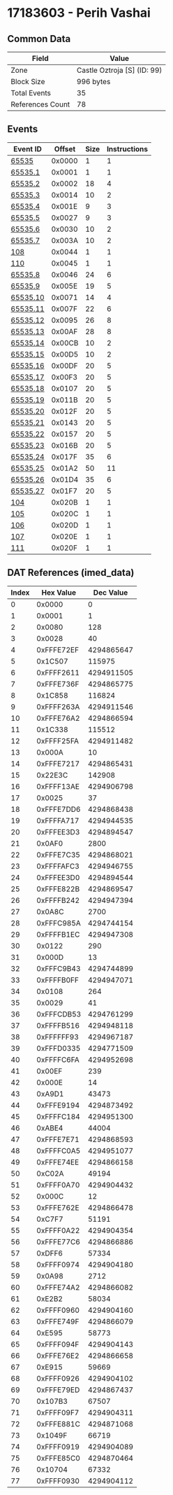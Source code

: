 # 17183603 - Perih Vashai

## Common Data

| Field            | Value                       |
|------------------|-----------------------------|
| Zone             | Castle Oztroja [S] (ID: 99) |
| Block Size       | 996 bytes                   |
| Total Events     | 35                          |
| References Count | 78                          |

## Events

| Event ID                  | Offset   |   Size |   Instructions |
|---------------------------|----------|--------|----------------|
| [65535](./65535.md)       | 0x0000   |      1 |              1 |
| [65535.1](./65535.1.md)   | 0x0001   |      1 |              1 |
| [65535.2](./65535.2.md)   | 0x0002   |     18 |              4 |
| [65535.3](./65535.3.md)   | 0x0014   |     10 |              2 |
| [65535.4](./65535.4.md)   | 0x001E   |      9 |              3 |
| [65535.5](./65535.5.md)   | 0x0027   |      9 |              3 |
| [65535.6](./65535.6.md)   | 0x0030   |     10 |              2 |
| [65535.7](./65535.7.md)   | 0x003A   |     10 |              2 |
| [108](./108.md)           | 0x0044   |      1 |              1 |
| [110](./110.md)           | 0x0045   |      1 |              1 |
| [65535.8](./65535.8.md)   | 0x0046   |     24 |              6 |
| [65535.9](./65535.9.md)   | 0x005E   |     19 |              5 |
| [65535.10](./65535.10.md) | 0x0071   |     14 |              4 |
| [65535.11](./65535.11.md) | 0x007F   |     22 |              6 |
| [65535.12](./65535.12.md) | 0x0095   |     26 |              8 |
| [65535.13](./65535.13.md) | 0x00AF   |     28 |              8 |
| [65535.14](./65535.14.md) | 0x00CB   |     10 |              2 |
| [65535.15](./65535.15.md) | 0x00D5   |     10 |              2 |
| [65535.16](./65535.16.md) | 0x00DF   |     20 |              5 |
| [65535.17](./65535.17.md) | 0x00F3   |     20 |              5 |
| [65535.18](./65535.18.md) | 0x0107   |     20 |              5 |
| [65535.19](./65535.19.md) | 0x011B   |     20 |              5 |
| [65535.20](./65535.20.md) | 0x012F   |     20 |              5 |
| [65535.21](./65535.21.md) | 0x0143   |     20 |              5 |
| [65535.22](./65535.22.md) | 0x0157   |     20 |              5 |
| [65535.23](./65535.23.md) | 0x016B   |     20 |              5 |
| [65535.24](./65535.24.md) | 0x017F   |     35 |              6 |
| [65535.25](./65535.25.md) | 0x01A2   |     50 |             11 |
| [65535.26](./65535.26.md) | 0x01D4   |     35 |              6 |
| [65535.27](./65535.27.md) | 0x01F7   |     20 |              5 |
| [104](./104.md)           | 0x020B   |      1 |              1 |
| [105](./105.md)           | 0x020C   |      1 |              1 |
| [106](./106.md)           | 0x020D   |      1 |              1 |
| [107](./107.md)           | 0x020E   |      1 |              1 |
| [111](./111.md)           | 0x020F   |      1 |              1 |

## DAT References (imed_data)

|   Index | Hex Value   |   Dec Value |
|---------|-------------|-------------|
|       0 | 0x0000      |           0 |
|       1 | 0x0001      |           1 |
|       2 | 0x0080      |         128 |
|       3 | 0x0028      |          40 |
|       4 | 0xFFFE72EF  |  4294865647 |
|       5 | 0x1C507     |      115975 |
|       6 | 0xFFFF2611  |  4294911505 |
|       7 | 0xFFFE736F  |  4294865775 |
|       8 | 0x1C858     |      116824 |
|       9 | 0xFFFF263A  |  4294911546 |
|      10 | 0xFFFE76A2  |  4294866594 |
|      11 | 0x1C338     |      115512 |
|      12 | 0xFFFF25FA  |  4294911482 |
|      13 | 0x000A      |          10 |
|      14 | 0xFFFE7217  |  4294865431 |
|      15 | 0x22E3C     |      142908 |
|      16 | 0xFFFF13AE  |  4294906798 |
|      17 | 0x0025      |          37 |
|      18 | 0xFFFE7DD6  |  4294868438 |
|      19 | 0xFFFFA717  |  4294944535 |
|      20 | 0xFFFEE3D3  |  4294894547 |
|      21 | 0x0AF0      |        2800 |
|      22 | 0xFFFE7C35  |  4294868021 |
|      23 | 0xFFFFAFC3  |  4294946755 |
|      24 | 0xFFFEE3D0  |  4294894544 |
|      25 | 0xFFFE822B  |  4294869547 |
|      26 | 0xFFFFB242  |  4294947394 |
|      27 | 0x0A8C      |        2700 |
|      28 | 0xFFFC985A  |  4294744154 |
|      29 | 0xFFFFB1EC  |  4294947308 |
|      30 | 0x0122      |         290 |
|      31 | 0x000D      |          13 |
|      32 | 0xFFFC9B43  |  4294744899 |
|      33 | 0xFFFFB0FF  |  4294947071 |
|      34 | 0x0108      |         264 |
|      35 | 0x0029      |          41 |
|      36 | 0xFFFCDB53  |  4294761299 |
|      37 | 0xFFFFB516  |  4294948118 |
|      38 | 0xFFFFFF93  |  4294967187 |
|      39 | 0xFFFD0335  |  4294771509 |
|      40 | 0xFFFFC6FA  |  4294952698 |
|      41 | 0x00EF      |         239 |
|      42 | 0x000E      |          14 |
|      43 | 0xA9D1      |       43473 |
|      44 | 0xFFFE9194  |  4294873492 |
|      45 | 0xFFFFC184  |  4294951300 |
|      46 | 0xABE4      |       44004 |
|      47 | 0xFFFE7E71  |  4294868593 |
|      48 | 0xFFFFC0A5  |  4294951077 |
|      49 | 0xFFFE74EE  |  4294866158 |
|      50 | 0xC02A      |       49194 |
|      51 | 0xFFFF0A70  |  4294904432 |
|      52 | 0x000C      |          12 |
|      53 | 0xFFFE762E  |  4294866478 |
|      54 | 0xC7F7      |       51191 |
|      55 | 0xFFFF0A22  |  4294904354 |
|      56 | 0xFFFE77C6  |  4294866886 |
|      57 | 0xDFF6      |       57334 |
|      58 | 0xFFFF0974  |  4294904180 |
|      59 | 0x0A98      |        2712 |
|      60 | 0xFFFE74A2  |  4294866082 |
|      61 | 0xE2B2      |       58034 |
|      62 | 0xFFFF0960  |  4294904160 |
|      63 | 0xFFFE749F  |  4294866079 |
|      64 | 0xE595      |       58773 |
|      65 | 0xFFFF094F  |  4294904143 |
|      66 | 0xFFFE76E2  |  4294866658 |
|      67 | 0xE915      |       59669 |
|      68 | 0xFFFF0926  |  4294904102 |
|      69 | 0xFFFE79ED  |  4294867437 |
|      70 | 0x107B3     |       67507 |
|      71 | 0xFFFF09F7  |  4294904311 |
|      72 | 0xFFFE881C  |  4294871068 |
|      73 | 0x1049F     |       66719 |
|      74 | 0xFFFF0919  |  4294904089 |
|      75 | 0xFFFE85C0  |  4294870464 |
|      76 | 0x10704     |       67332 |
|      77 | 0xFFFF0930  |  4294904112 |
